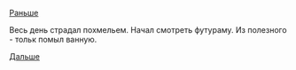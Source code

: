 [Раньше](2018.04.11.md)

Весь день страдал похмельем. Начал смотреть футураму.
Из полезного - тольк помыл ванную.

[Дальше](2018.04.15.md)